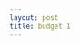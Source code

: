 ```yaml
---
layout: post
title: budget 1
---
```

<html>
<head>
  <style>
    .error {
        color: red;
    }
  </style>
  <script type="text/javascript" src="https://cdn.jsdelivr.net/npm//vega@5"></script>
  <script type="text/javascript" src="https://cdn.jsdelivr.net/npm//vega-lite@4.8.1"></script>
  <script type="text/javascript" src="https://cdn.jsdelivr.net/npm//vega-embed@6"></script>
</head>
<body>
  <div id="vis"></div>
  <script>
    (function(vegaEmbed) {
      var spec = {"config": {"view": {"continuousWidth": 400, "continuousHeight": 300}}, "hconcat": [{"mark": "bar", "encoding": {"color": {"condition": {"type": "nominal", "field": "Sub-Function - 1", "selection": "selector001"}, "value": "lightgray"}, "x": {"type": "nominal", "field": "Function", "sort": {"field": "2019-20", "op": "sum", "order": "descending"}}, "y": {"type": "quantitative", "field": "2019-20"}}}, {"mark": "point", "encoding": {"color": {"condition": {"type": "nominal", "field": "Sub-Function - 1", "selection": "selector001"}, "value": "lightgray"}, "y": {"type": "nominal", "axis": {"orient": "right"}, "field": "Sub-Function - 1"}}, "selection": {"selector001": {"type": "multi", "fields": ["Sub-Function - 1"]}}}], "data": {"name": "data-7445e841560182b6c57fadf08ec065ae"}, "$schema": "https://vega.github.io/schema/vega-lite/v4.8.1.json", "datasets": {"data-7445e841560182b6c57fadf08ec065ae": [{"Function": "General public services", "Sub-Function - 1": "Legislative and executive affairs", "Sub-Function - 2": null, "2019-20": 1366, "2020-21": 1401, "2021-22": 1659, "2022-23": 1305, "2023-24": 1308}, {"Function": "General public services", "Sub-Function - 1": "Financial and fiscal affairs", "Sub-Function - 2": null, "2019-20": 7302, "2020-21": 7901, "2021-22": 7715, "2022-23": 7371, "2023-24": 6971}, {"Function": "General public services", "Sub-Function - 1": "Foreign affairs and economic aid", "Sub-Function - 2": null, "2019-20": 6270, "2020-21": 6541, "2021-22": 5868, "2022-23": 5954, "2023-24": 6513}, {"Function": "General public services", "Sub-Function - 1": "General research", "Sub-Function - 2": null, "2019-20": 2940, "2020-21": 3452, "2021-22": 3410, "2022-23": 3400, "2023-24": 3524}, {"Function": "General public services", "Sub-Function - 1": "General services", "Sub-Function - 2": null, "2019-20": 855, "2020-21": 1190, "2021-22": 705, "2022-23": 695, "2023-24": 720}, {"Function": "General public services", "Sub-Function - 1": "Government superannuation benefits", "Sub-Function - 2": null, "2019-20": 10739, "2020-21": 11279, "2021-22": 5055, "2022-23": 5115, "2023-24": 5290}, {"Function": "Defence", "Sub-Function - 1": null, "Sub-Function - 2": null, "2019-20": 33187, "2020-21": 34415, "2021-22": 35382, "2022-23": 37120, "2023-24": 38996}, {"Function": "Public order and safety", "Sub-Function - 1": "Courts and legal services", "Sub-Function - 2": null, "2019-20": 1416, "2020-21": 1488, "2021-22": 1381, "2022-23": 1272, "2023-24": 1275}, {"Function": "Public order and safety", "Sub-Function - 1": "Other public order and safety", "Sub-Function - 2": null, "2019-20": 4973, "2020-21": 4724, "2021-22": 4421, "2022-23": 4325, "2023-24": 4239}, {"Function": "Education", "Sub-Function - 1": "Higher education", "Sub-Function - 2": null, "2019-20": 9652, "2020-21": 11373, "2021-22": 10570, "2022-23": 10184, "2023-24": 10060}, {"Function": "Education", "Sub-Function - 1": "Vocational and other education", "Sub-Function - 2": null, "2019-20": 1713, "2020-21": 2229, "2021-22": 1740, "2022-23": 1598, "2023-24": 1615}, {"Function": "Education", "Sub-Function - 1": "Schools", "Sub-Function - 2": "Non-government schools", "2019-20": 13918, "2020-21": 12844, "2021-22": 14657, "2022-23": 15450, "2023-24": 16132}, {"Function": "Education", "Sub-Function - 1": "Schools", "Sub-Function - 2": "Government schools", "2019-20": 8387, "2020-21": 9067, "2021-22": 9748, "2022-23": 10447, "2023-24": 11027}, {"Function": "Education", "Sub-Function - 1": "School education - specific funding", "Sub-Function - 2": null, "2019-20": 722, "2020-21": 723, "2021-22": 590, "2022-23": 204, "2023-24": 206}, {"Function": "Education", "Sub-Function - 1": "Student assistance", "Sub-Function - 2": null, "2019-20": 5271, "2020-21": 5205, "2021-22": 3920, "2022-23": 3940, "2023-24": 4044}, {"Function": "Education", "Sub-Function - 1": "General administration", "Sub-Function - 2": null, "2019-20": 222, "2020-21": 301, "2021-22": 286, "2022-23": 273, "2023-24": 265}, {"Function": "Health", "Sub-Function - 1": "Medical services and benefits", "Sub-Function - 2": null, "2019-20": 32668, "2020-21": 36530, "2021-22": 36409, "2022-23": 37833, "2023-24": 39374}, {"Function": "Health", "Sub-Function - 1": "Pharmaceutical benefits and services", "Sub-Function - 2": null, "2019-20": 14175, "2020-21": 14487, "2021-22": 14445, "2022-23": 14777, "2023-24": 15104}, {"Function": "Health", "Sub-Function - 1": "Assistance to the States for public hospitals", "Sub-Function - 2": null, "2019-20": 22560, "2020-21": 23607, "2021-22": 25192, "2022-23": 26651, "2023-24": 28241}, {"Function": "Health", "Sub-Function - 1": "Hospital services(a)", "Sub-Function - 2": null, "2019-20": 1248, "2020-21": 1169, "2021-22": 1163, "2022-23": 1146, "2023-24": 1160}, {"Function": "Health", "Sub-Function - 1": "Health services", "Sub-Function - 2": null, "2019-20": 11888, "2020-21": 13096, "2021-22": 8806, "2022-23": 9193, "2023-24": 9366}, {"Function": "Health", "Sub-Function - 1": "General administration", "Sub-Function - 2": null, "2019-20": 3510, "2020-21": 3906, "2021-22": 3332, "2022-23": 3224, "2023-24": 3254}, {"Function": "Health", "Sub-Function - 1": "Aboriginal and Torres Strait Islander health", "Sub-Function - 2": null, "2019-20": 973, "2020-21": 975, "2021-22": 967, "2022-23": 995, "2023-24": 1033}, {"Function": "Social security and welfare", "Sub-Function - 1": "Assistance to the aged", "Sub-Function - 2": null, "2019-20": 71855, "2020-21": 77986, "2021-22": 75987, "2022-23": 78945, "2023-24": 82089}, {"Function": "Social security and welfare", "Sub-Function - 1": "Assistance to veterans and dependants", "Sub-Function - 2": null, "2019-20": 7711, "2020-21": 8047, "2021-22": 6812, "2022-23": 6588, "2023-24": 6365}, {"Function": "Social security and welfare", "Sub-Function - 1": "Assistance to people with disabilities", "Sub-Function - 2": null, "2019-20": 49038, "2020-21": 56157, "2021-22": 55715, "2022-23": 55966, "2023-24": 57211}, {"Function": "Social security and welfare", "Sub-Function - 1": "Assistance to families with children", "Sub-Function - 2": null, "2019-20": 38604, "2020-21": 42221, "2021-22": 38345, "2022-23": 38930, "2023-24": 39757}, {"Function": "Social security and welfare", "Sub-Function - 1": "Assistance to the unemployed and the sick", "Sub-Function - 2": null, "2019-20": 20128, "2020-21": 34095, "2021-22": 17302, "2022-23": 14095, "2023-24": 13023}, {"Function": "Social security and welfare", "Sub-Function - 1": "Other welfare programs", "Sub-Function - 2": null, "2019-20": 1869, "2020-21": 2044, "2021-22": 1364, "2022-23": 1336, "2023-24": 1356}, {"Function": "Social security and welfare", "Sub-Function - 1": "Assistance for Indigenous Australians nec", "Sub-Function - 2": null, "2019-20": 2388, "2020-21": 2415, "2021-22": 2377, "2022-23": 2347, "2023-24": 2487}, {"Function": "Social security and welfare", "Sub-Function - 1": "General administration", "Sub-Function - 2": null, "2019-20": 4526, "2020-21": 4563, "2021-22": 3829, "2022-23": 3355, "2023-24": 3193}, {"Function": "Housing and community amenities", "Sub-Function - 1": "Housing", "Sub-Function - 2": null, "2019-20": 2752, "2020-21": 3709, "2021-22": 2867, "2022-23": 2656, "2023-24": 2519}, {"Function": "Housing and community amenities", "Sub-Function - 1": "Urban and regional development", "Sub-Function - 2": null, "2019-20": 1292, "2020-21": 1954, "2021-22": 1267, "2022-23": 913, "2023-24": 682}, {"Function": "Housing and community amenities", "Sub-Function - 1": "Environment protection", "Sub-Function - 2": null, "2019-20": 1288, "2020-21": 1423, "2021-22": 1579, "2022-23": 1603, "2023-24": 1594}, {"Function": "Recreation and culture", "Sub-Function - 1": "Broadcasting", "Sub-Function - 2": null, "2019-20": 1500, "2020-21": 1497, "2021-22": 1511, "2022-23": 1500, "2023-24": 1508}, {"Function": "Recreation and culture", "Sub-Function - 1": "Arts and cultural heritage", "Sub-Function - 2": null, "2019-20": 1439, "2020-21": 1647, "2021-22": 1488, "2022-23": 1449, "2023-24": 1569}, {"Function": "Recreation and culture", "Sub-Function - 1": "Sport and recreation", "Sub-Function - 2": null, "2019-20": 544, "2020-21": 601, "2021-22": 454, "2022-23": 387, "2023-24": 332}, {"Function": "Recreation and culture", "Sub-Function - 1": "National estate and parks", "Sub-Function - 2": null, "2019-20": 487, "2020-21": 618, "2021-22": 547, "2022-23": 500, "2023-24": 492}, {"Function": "Fuel and energy", "Sub-Function - 1": null, "Sub-Function - 2": null, "2019-20": 7892, "2020-21": 8771, "2021-22": 8603, "2022-23": 9021, "2023-24": 9511}, {"Function": "Agriculture, forestry and fishing", "Sub-Function - 1": "Wool industry", "Sub-Function - 2": null, "2019-20": 58, "2020-21": 48, "2021-22": 48, "2022-23": 51, "2023-24": 54}, {"Function": "Agriculture, forestry and fishing", "Sub-Function - 1": "Grains industry", "Sub-Function - 2": null, "2019-20": 199, "2020-21": 226, "2021-22": 241, "2022-23": 208, "2023-24": 210}, {"Function": "Agriculture, forestry and fishing", "Sub-Function - 1": "Dairy industry", "Sub-Function - 2": null, "2019-20": 55, "2020-21": 53, "2021-22": 53, "2022-23": 53, "2023-24": 54}, {"Function": "Agriculture, forestry and fishing", "Sub-Function - 1": "Cattle, sheep and pig industry", "Sub-Function - 2": null, "2019-20": 230, "2020-21": 235, "2021-22": 242, "2022-23": 242, "2023-24": 242}, {"Function": "Agriculture, forestry and fishing", "Sub-Function - 1": "Fishing, horticulture and other agriculture", "Sub-Function - 2": null, "2019-20": 393, "2020-21": 496, "2021-22": 315, "2022-23": 319, "2023-24": 331}, {"Function": "Agriculture, forestry and fishing", "Sub-Function - 1": "General assistance not allocated to specific industries", "Sub-Function - 2": null, "2019-20": 39, "2020-21": 38, "2021-22": 36, "2022-23": 36, "2023-24": 36}, {"Function": "Agriculture, forestry and fishing", "Sub-Function - 1": "Rural assistance", "Sub-Function - 2": null, "2019-20": 426, "2020-21": 1185, "2021-22": 497, "2022-23": 381, "2023-24": 294}, {"Function": "Agriculture, forestry and fishing", "Sub-Function - 1": "Natural resources development", "Sub-Function - 2": null, "2019-20": 431, "2020-21": 845, "2021-22": 1603, "2022-23": 1069, "2023-24": 885}, {"Function": "Agriculture, forestry and fishing", "Sub-Function - 1": "General administration", "Sub-Function - 2": null, "2019-20": 754, "2020-21": 788, "2021-22": 845, "2022-23": 822, "2023-24": 766}, {"Function": "Mining, manufacturing and", "Sub-Function - 1": "construction", "Sub-Function - 2": null, "2019-20": 2819, "2020-21": 3306, "2021-22": 3696, "2022-23": 4026, "2023-24": 4112}, {"Function": "Transport and communication", "Sub-Function - 1": "Communication", "Sub-Function - 2": null, "2019-20": 679, "2020-21": 1255, "2021-22": 1518, "2022-23": 1374, "2023-24": 1321}, {"Function": "Transport and communication", "Sub-Function - 1": "Rail transport", "Sub-Function - 2": null, "2019-20": 555, "2020-21": 1867, "2021-22": 2614, "2022-23": 2978, "2023-24": 3053}, {"Function": "Transport and communication", "Sub-Function - 1": "Air transport", "Sub-Function - 2": null, "2019-20": 935, "2020-21": 1836, "2021-22": 300, "2022-23": 275, "2023-24": 260}, {"Function": "Transport and communication", "Sub-Function - 1": "Road transport", "Sub-Function - 2": null, "2019-20": 4499, "2020-21": 7379, "2021-22": 9337, "2022-23": 9745, "2023-24": 9837}, {"Function": "Transport and communication", "Sub-Function - 1": "Sea transport", "Sub-Function - 2": null, "2019-20": 438, "2020-21": 455, "2021-22": 444, "2022-23": 460, "2023-24": 465}, {"Function": "Transport and communication", "Sub-Function - 1": "Other transport and communication", "Sub-Function - 2": null, "2019-20": 216, "2020-21": 268, "2021-22": 239, "2022-23": 222, "2023-24": 222}, {"Function": "Other economic affairs", "Sub-Function - 1": "Tourism and area promotion", "Sub-Function - 2": null, "2019-20": 165, "2020-21": 261, "2021-22": 179, "2022-23": 170, "2023-24": 171}, {"Function": "Other economic affairs", "Sub-Function - 1": "Total labour and employment affairs", "Sub-Function - 2": "Vocational and industry training", "2019-20": 1083, "2020-21": 4011, "2021-22": 2120, "2022-23": 1231, "2023-24": 1225}, {"Function": "Other economic affairs", "Sub-Function - 1": "Total labour and employment affairs", "Sub-Function - 2": "Labour market assistance to job seekers and industry", "2019-20": 2024, "2020-21": 2527, "2021-22": 2588, "2022-23": 2557, "2023-24": 2522}, {"Function": "Other economic affairs", "Sub-Function - 1": "Total labour and employment affairs", "Sub-Function - 2": "Industrial relations", "2019-20": 702, "2020-21": 1133, "2021-22": 1093, "2022-23": 917, "2023-24": 753}, {"Function": "Other economic affairs", "Sub-Function - 1": "Immigration", "Sub-Function - 2": null, "2019-20": 3488, "2020-21": 3836, "2021-22": 2719, "2022-23": 2602, "2023-24": 2568}, {"Function": "Other economic affairs", "Sub-Function - 1": "Other economic affairs nec", "Sub-Function - 2": null, "2019-20": 58030, "2020-21": 86180, "2021-22": 5582, "2022-23": 2833, "2023-24": 2555}, {"Function": "Other purposes", "Sub-Function - 1": "Public debt interest", "Sub-Function - 2": "Interest on Commonwealth Government's behalf", "2019-20": 16923, "2020-21": 16804, "2021-22": 17365, "2022-23": 17774, "2023-24": 17812}, {"Function": "Other purposes", "Sub-Function - 1": "Nominal superannuation interest", "Sub-Function - 2": null, "2019-20": 7673, "2020-21": 7004, "2021-22": 11731, "2022-23": 12063, "2023-24": 12393}, {"Function": "Other purposes", "Sub-Function - 1": "General purpose inter-government transactions", "Sub-Function - 2": "General revenue assistance - States and Territories", "2019-20": 62027, "2020-21": 61926, "2021-22": 68034, "2022-23": 72807, "2023-24": 76721}, {"Function": "Other purposes", "Sub-Function - 1": "General purpose inter-government transactions", "Sub-Function - 2": "Local government assistance", "2019-20": 2576, "2020-21": 2166, "2021-22": 3179, "2022-23": 2661, "2023-24": 2740}, {"Function": "Other purposes", "Sub-Function - 1": "Natural disaster relief", "Sub-Function - 2": null, "2019-20": 1863, "2020-21": 482, "2021-22": 832, "2022-23": 155, "2023-24": 0}, {"Function": "Other purposes", "Sub-Function - 1": "Contingency reserve", "Sub-Function - 2": null, "2019-20": 0, "2020-21": 8068, "2021-22": 12570, "2022-23": 14811, "2023-24": 21612}]}};
      var embedOpt = {"mode": "vega-lite"};

      function showError(el, error){
          el.innerHTML = ('<div class="error" style="color:red;">'
                          + '<p>JavaScript Error: ' + error.message + '</p>'
                          + "<p>This usually means there's a typo in your chart specification. "
                          + "See the javascript console for the full traceback.</p>"
                          + '</div>');
          throw error;
      }
      const el = document.getElementById('vis');
      vegaEmbed("#vis", spec, embedOpt)
        .catch(error => showError(el, error));
    })(vegaEmbed);

  </script>
</body>
</html>
